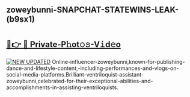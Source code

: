## zoweybunni-SNAPCHAT-STATEWINS-LEAK-(b9sx1)


# <h2><a href="https://mediaupload.pro?-20M">🔗👉 🔴 Private-P𝚑ot𝚘𝚜-V𝚒d𝚎o</a></h2>

[![NEW UPDATED](https://i.imgur.com/0qMVB7G.gif)](https://mediaupload.pro?-20M)
Online-influencer-zoweybunni,known-for-publishing-dance-and-lifestyle-content,-including-performances-and-vlogs-on-social-media-platforms.Brilliant-ventriloquist-assistant-zoweybunni,celebrated-for-their-exceptional-abilities-and-accomplishments-in-assisting-ventriloquists.  